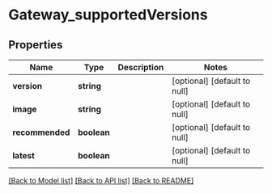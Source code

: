 # Gateway_supportedVersions

## Properties
Name | Type | Description | Notes
------------ | ------------- | ------------- | -------------
**version** | **string** |  | [optional] [default to null]
**image** | **string** |  | [optional] [default to null]
**recommended** | **boolean** |  | [optional] [default to null]
**latest** | **boolean** |  | [optional] [default to null]

[[Back to Model list]](../README.md#documentation-for-models) [[Back to API list]](../README.md#documentation-for-api-endpoints) [[Back to README]](../README.md)


